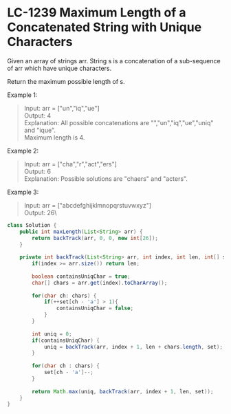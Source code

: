 # LC-1239 Maximum Length of a Concatenated String with Unique Characters
Given an array of strings arr. String s is a concatenation of a sub-sequence of arr which have unique characters.

Return the maximum possible length of s.

Example 1:

>Input: arr = ["un","iq","ue"]\
>Output: 4\
>Explanation: All possible concatenations are "","un","iq","ue","uniq" and "ique".\
>Maximum length is 4.

Example 2:

>Input: arr = ["cha","r","act","ers"]\
>Output: 6\
>Explanation: Possible solutions are "chaers" and "acters".

Example 3:
>Input: arr = ["abcdefghijklmnopqrstuvwxyz"]\
>Output: 26\

```java
class Solution {
    public int maxLength(List<String> arr) {
        return backTrack(arr, 0, 0, new int[26]);
    }
    
    private int backTrack(List<String> arr, int index, int len, int[] set){
        if(index >= arr.size()) return len;
        
        boolean containsUniqChar = true;
        char[] chars = arr.get(index).toCharArray();
        
        for(char ch: chars) {
            if(++set[ch - 'a'] > 1){
                containsUniqChar = false;
            }
        }
        
        int uniq = 0;
        if(containsUniqChar) {
            uniq = backTrack(arr, index + 1, len + chars.length, set);
        }
        
        for(char ch : chars) {
            set[ch - 'a']--;
        }
        
        return Math.max(uniq, backTrack(arr, index + 1, len, set));
    }
}
```